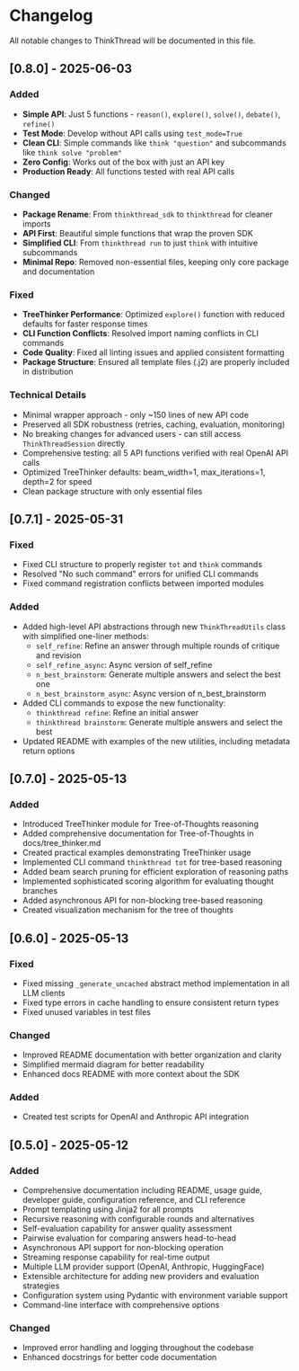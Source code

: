 # Changelog

All notable changes to ThinkThread will be documented in this file.

## [0.8.0] - 2025-06-03

### Added
- **Simple API**: Just 5 functions - `reason()`, `explore()`, `solve()`, `debate()`, `refine()`
- **Test Mode**: Develop without API calls using `test_mode=True`
- **Clean CLI**: Simple commands like `think "question"` and subcommands like `think solve "problem"`
- **Zero Config**: Works out of the box with just an API key
- **Production Ready**: All functions tested with real API calls

### Changed
- **Package Rename**: From `thinkthread_sdk` to `thinkthread` for cleaner imports
- **API First**: Beautiful simple functions that wrap the proven SDK
- **Simplified CLI**: From `thinkthread run` to just `think` with intuitive subcommands
- **Minimal Repo**: Removed non-essential files, keeping only core package and documentation

### Fixed
- **TreeThinker Performance**: Optimized `explore()` function with reduced defaults for faster response times
- **CLI Function Conflicts**: Resolved import naming conflicts in CLI commands
- **Code Quality**: Fixed all linting issues and applied consistent formatting
- **Package Structure**: Ensured all template files (.j2) are properly included in distribution

### Technical Details
- Minimal wrapper approach - only ~150 lines of new API code
- Preserved all SDK robustness (retries, caching, evaluation, monitoring)
- No breaking changes for advanced users - can still access `ThinkThreadSession` directly
- Comprehensive testing: all 5 API functions verified with real OpenAI API calls
- Optimized TreeThinker defaults: beam_width=1, max_iterations=1, depth=2 for speed
- Clean package structure with only essential files

## [0.7.1] - 2025-05-31

### Fixed
- Fixed CLI structure to properly register `tot` and `think` commands
- Resolved "No such command" errors for unified CLI commands
- Fixed command registration conflicts between imported modules

### Added
- Added high-level API abstractions through new `ThinkThreadUtils` class with simplified one-liner methods:
  - `self_refine`: Refine an answer through multiple rounds of critique and revision
  - `self_refine_async`: Async version of self_refine
  - `n_best_brainstorm`: Generate multiple answers and select the best one
  - `n_best_brainstorm_async`: Async version of n_best_brainstorm
- Added CLI commands to expose the new functionality:
  - `thinkthread refine`: Refine an initial answer
  - `thinkthread brainstorm`: Generate multiple answers and select the best
- Updated README with examples of the new utilities, including metadata return options

## [0.7.0] - 2025-05-13

### Added
- Introduced TreeThinker module for Tree-of-Thoughts reasoning
- Added comprehensive documentation for Tree-of-Thoughts in docs/tree_thinker.md
- Created practical examples demonstrating TreeThinker usage
- Implemented CLI command `thinkthread tot` for tree-based reasoning
- Added beam search pruning for efficient exploration of reasoning paths
- Implemented sophisticated scoring algorithm for evaluating thought branches
- Added asynchronous API for non-blocking tree-based reasoning
- Created visualization mechanism for the tree of thoughts

## [0.6.0] - 2025-05-13

### Fixed
- Fixed missing `_generate_uncached` abstract method implementation in all LLM clients
- Fixed type errors in cache handling to ensure consistent return types
- Fixed unused variables in test files

### Changed
- Improved README documentation with better organization and clarity
- Simplified mermaid diagram for better readability
- Enhanced docs README with more context about the SDK

### Added
- Created test scripts for OpenAI and Anthropic API integration

## [0.5.0] - 2025-05-12

### Added
- Comprehensive documentation including README, usage guide, developer guide, configuration reference, and CLI reference
- Prompt templating using Jinja2 for all prompts
- Recursive reasoning with configurable rounds and alternatives
- Self-evaluation capability for answer quality assessment
- Pairwise evaluation for comparing answers head-to-head
- Asynchronous API support for non-blocking operation
- Streaming response capability for real-time output
- Multiple LLM provider support (OpenAI, Anthropic, HuggingFace)
- Extensible architecture for adding new providers and evaluation strategies
- Configuration system using Pydantic with environment variable support
- Command-line interface with comprehensive options

### Changed
- Improved error handling and logging throughout the codebase
- Enhanced docstrings for better code documentation
